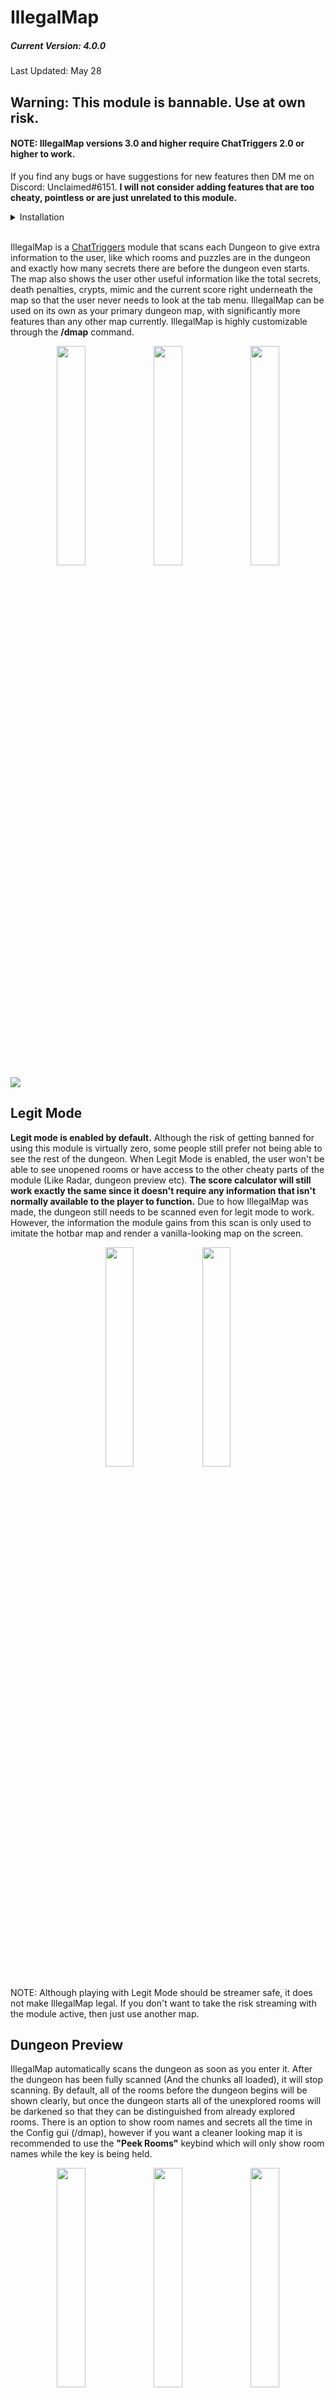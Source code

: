 # IllegalMap

##### Current Version: 4.0.0
Last Updated: May 28

## Warning: This module is bannable. Use at own risk.

#### NOTE: IllegalMap versions 3.0 and higher require ChatTriggers 2.0 or higher to work.

If you find any bugs or have suggestions for new features then DM me on Discord: Unclaimed#6151.
**I will not consider adding features that are too cheaty, pointless or are just unrelated to this module.**

<details>
    <summary>Installation</summary>

## Installation
##### Prerequisites:
    - Minecraft Java Edition
    - Forge
    - ChatTriggers

1. Download the .zip from github (Code -> Download ZIP). Should be called something like "IllegalMap-main.zip".
<img src="https://i.imgur.com/ZTY3vtI.png">
<img src="https://i.imgur.com/EXe4kIQ.png">
2. Extract the folder. (Right click -> Extract All)
<img src="https://i.imgur.com/igNciyz.png">
3. Open the folder until you get to the one named exactly "IllegalMap" (It should contain the index.js file, metadata and a couple of folders).
<img src="https://i.imgur.com/NiarnzG.png">
Inside the folder:
<img src="https://i.imgur.com/1fqKOaV.png">
4. Move the "IllegalMap" folder into .minecraft/config/ChatTriggers/modules
5. If your folder is not named EXACTLY "IllegalMap" then it WILL NOT WORK. If your folder is not named exactly "IllegalMap" then go back to step 3.
Correct <img src="https://i.imgur.com/laoUDZP.png">
Incorrect <img src="https://i.imgur.com/tot1Kvr.png">
6. Run '/ct load' in-game
7. Done!

If you encounter issues regarding installing the mod then I WILL NOT help you. Unless there is an issue with the mod itself, please do not ask me for help. 
</details>
<br>

IllegalMap is a [ChatTriggers](https://www.chattriggers.com) module that scans each Dungeon to give extra information to the user, like which rooms and puzzles are in the dungeon and exactly how many secrets there are before the dungeon even starts.
The map also shows the user other useful information like the total secrets, death penalties, crypts, mimic and the current score right underneath the map so that the user never needs to look at the tab menu.
IllegalMap can be used on its own as your primary dungeon map, with significantly more features than any other map currently.
IllegalMap is highly customizable through the **/dmap** command.

<div class="row" align="center">
    <img src="https://i.imgur.com/GpwfFpL.png" width=30%/>
    <img src="https://i.imgur.com/Eh5TnqO.png" width=30%/>
    <img src="https://i.imgur.com/PCPSqP2.png" width=30%/>
</div>
<img src="https://i.imgur.com/cCGOPNg.png">

## Legit Mode
**Legit mode is enabled by default.**
Although the risk of getting banned for using this module is virtually zero, some people still prefer not being able to see the rest of the dungeon.
When Legit Mode is enabled, the user won't be able to see unopened rooms or have access to the other cheaty parts of the module (Like Radar, dungeon preview etc). **The score calculator will still work exactly the same since it doesn't require any information that isn't normally available to the player to function.**
Due to how IllegalMap was made, the dungeon still needs to be scanned even for legit mode to work. However, the information the module gains from this scan is only used to imitate the hotbar map and render a vanilla-looking map on the screen.

<div class="row" align="center">
    <img src="https://i.imgur.com/4ezI5fE.png" width=30%>
    <img src="https://i.imgur.com/3voGZzu.png" width=30%>
</div>

NOTE: Although playing with Legit Mode should be streamer safe, it does not make IllegalMap legal. If you don't want to take the risk streaming with the module active, then just use another map.

## Dungeon Preview
IllegalMap automatically scans the dungeon as soon as you enter it. After the dungeon has been fully scanned (And the chunks all loaded), it will stop scanning.
By default, all of the rooms before the dungeon begins will be shown clearly, but once the dungeon starts all of the unexplored rooms will be darkened so that they can be distinguished from already explored rooms.
There is an option to show room names and secrets all the time in the Config gui (/dmap), however if you want a cleaner looking map it is recommended to use the **"Peek Rooms"** keybind which will only show room names while the key is being held.

<div class="row" align="center">
    <img src="https://i.imgur.com/8EXPemE.png" width=30%/>
    <img src="https://i.imgur.com/MkI8r44.png" width=30%/>
    <img src="https://i.imgur.com/BBBWLCi.png" width=30%/>
</div>

## Score Calculator
IllegalMap also comes with an accurate score calculator.
The score calculator works by using numbers from the tab list and scoreboard (Like the percentage of secrets found and rooms cleared) to calculate the score of the dungeon. Originally, the score calculator went off of the number of secrets of all of the scanned rooms, however after Hypixel added the ability to see the exact number of secrets in the dungeon after the first secret has been found, the score calculator is fully legit.
There is also an option to auto-detect players with a spirit pet so that only one score is removed when a player with a spirit pet dies.
The Dungeon Info can be changed to be displayed seperately from the main map as shown below:
<img src="https://i.imgur.com/VieYH5X.png" width=50%/>

## Star Mob Radar
Finding star mobs can be hard, so IllegalMap has an option to show them all on the map similarly to player icons. This will show every star mob and miniboss currently in the player's render distance.
<img src="https://i.imgur.com/1LtnSpG.png" width=30%/>
The mob heads can be configured to have their border colors changed or just appear as small colored dots.

## Discord Rich Presence
Discord RPC is cool so I added it. It shows which floor you are currently playing, the dungeon's time as well as the room you're currently in with the number of secrets.
IllegalMap's Discord RPC is powered by [Vatuu's Discord RPC Library](https://github.com/Vatuu/discord-rpc).
<img src="https://i.imgur.com/grwsWh0.png"/>
<img src="https://i.imgur.com/ltywZua.png"/>

## Dungeon Logs
IllegalMap logs all of the dungeons that you scan. This lets the user view interesting statistics about the dungeon like the average number of secrets per floor, which puzzles or rooms appear the most (or least) or the average number of wither doors in each dungeon.
The command for Dungeon Logs is **"/dlogs \[floor]"**. If no floor is given, then it will show the statistics for every dungeon that you have logged.
NOTE: This data is not sent anywhere. Only you have access to your own logs.
<img src="https://i.imgur.com/bZm5gvB.png"/>
<img src="https://i.imgur.com/u5zHymA.png"/>
<img src="https://i.imgur.com/F7ezfCL.png" width=40%/>

## Feature List
##### General
- Legit Mode
  - Hides information which is not normally available to the player.
  - Disables other cheaty features.
- Show unexplored dungeon rooms
- Show number of secrets in dungeon before the dungeon starts
- Automatically scans the dungeon
- Print info about the dungeon after it has been scanned in chat
- Change background color and transparency of map
- Change map scale
- Customizable map 
  - Smooth RGB option
  - Solid color
- 100% accurate player icons (Always links icons to correct player)
  - Option to enable/disable black border around heads (Like SBA's map)
- Show player usernames on map
  - Option to show player names whilst holding spirit leaps
  - Show player ranks on the map
<img src="https://i.imgur.com/uji0Pyp.png">
- Automatically notifies of new IllegalMap updates
- Discord RPC
  - Shows current room and floor on your discord activity

#### Score Calculator
- Customizable 270/300 score messages
- Client-side 270/300 score messages
- Auto detect mimic being killed
- Announce mimic being killed
- Paul auto-detection (Or manual toggle)
- Auto-detect spirit pet (Or manual toggle)
- Option to show seperately from the main map

##### Rooms
- Show which room contains the mimic (Floor 6-7)
<img src="https://i.imgur.com/dInXjX9.png" width=10%>
- Show room names
- Show room secrets
  - Option to show secrets instead of checkmarks (Color changes depending on room clear)
- Darken unexplored rooms
- Change wither door color on the map for visibility or aesthetics

#### Misc
- Star mob radar
  - Shows all of the loaded star mobs on your map
  - Togglable via /star
- Wither door ESP
- Star mob ESP
  - Also togglable via /staresp
